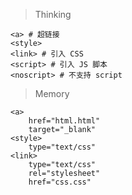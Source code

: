 > Thinking

```
<a> # 超链接
<style>
<link> # 引入 CSS
<script> # 引入 JS 脚本
<noscript> # 不支持 script
```

> Memory

```
<a>
    href="html.html"
    target="_blank"
<style>
    type="text/css"
<link>
    type="text/css"
    rel="stylesheet"
    href="css.css"
```

